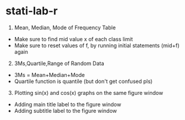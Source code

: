 # stati-lab-r
1. Mean, Median, Mode of Frequency Table 
  - Make sure to find mid value x of each class limit
  - Make sure to reset values of f, by running initial statements (mid+f) again
  
2. 3Ms,Quartile,Range of Random Data
  - 3Ms = Mean+Median+Mode
  - Quartile function is quantile (but don't get confused pls)

3. Plotting sin(x) and cos(x) graphs on the same figure window
  - Adding main title label to the figure window
  - Adding subtitle label to the figure window

